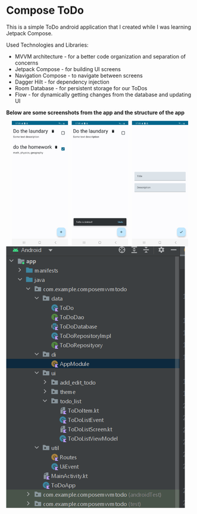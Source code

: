 # Compose ToDo

This is a simple ToDo android application that I created while I was learning Jetpack Compose.

Used Technologies and Libraries:

* MVVM architecture - for a better code organization and separation of concerns
* Jetpack Compose - for building UI screens
* Navigation Compose - to navigate between screens
* Dagger Hilt - for dependency injection
* Room Database - for persistent storage for our ToDos
* Flow - for dynamically getting changes from the database and updating UI

**Below are some screenshots from the app and the structure of the app** 

<div style="display: flex; justify-content: center;">
    <img src="images/ToDo1.jpg" alt="todo1" style="width: 30%; margin: 0 1%;" />
    <img src="images/ToDo2.jpg" alt="todo2" style="width: 30%; margin: 0 1%;" />
    <img src="images/ToDo3.jpg" alt="todo3" style="width: 30%; margin: 0 1%;" />
</div>

<img src="images/project_structure.png" alt="project structure"/>

